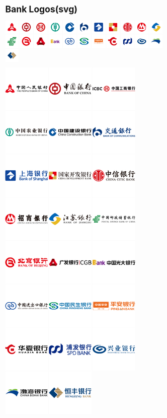 Bank Logos(svg)
===

<a href="http://www.pbc.gov.cn/"> <img src="./logos/pbc-rect.svg" width="42px" alt="中国人民银行"/></a>
<a href="https://www.boc.cn/"> <img src="./logos/boc-rect.svg" width="42px" alt="中国银行"/></a>
<a href="http://www.icbc.com.cn/icbc/"> <img src="./logos/icbc-rect.svg" width="42px" alt="中国工商银行"/></a>
<a href="https://www.abchina.com/"> <img src="./logos/abchina-rect.svg" width="42px" alt="中国农业银行"/></a>
<a href="http://www.ccb.com/"> <img src="./logos/ccb-rect.svg" width="42px" alt="中国建设银行"/></a>
<a href="http://www.bankcomm.com/"> <img src="./logos/bankcomm-rect.svg" width="42px" alt="交通银行"/></a>
<a href="https://www.bosc.cn/"> <img src="./logos/bosc-rect.svg" width="42px" alt="上海银行"/></a>
<a href="http://www.cdb.com.cn/"> <img src="./logos/cdb-rect.svg" width="42px" alt="国家开发银行"/></a>
<a href="https://www.citicbank.com/"> <img src="./logos/citicbank-rect.svg" width="42px" alt="中信银行"/></a>
<a href="https://www.cmbchina.com/"> <img src="./logos/cmbchina-rect.svg" width="42px" alt="招商银行"/></a>
<a href="http://www.jsbchina.cn/"> <img src="./logos/jsbchina-rect.svg" width="42px" alt="江苏银行"/></a>
<a href="https://www.psbc.com/cn/"> <img src="./logos/psbc-rect.svg" width="42px" alt="中国邮政储蓄银行"/></a>
<a href="http://www.bankofbeijing.com.cn/"> <img src="./logos/bankofbeijing-rect.svg" width="42px" alt="北京银行"/></a>
<a href="http://www.cgbchina.com.cn/"> <img src="./logos/cgbchina-rect.svg" width="42px" alt="广发银行"/></a>
<a href="http://www.cebbank.com/"> <img src="./logos/cebbank-rect.svg" width="42px" alt="中国光大银行"/></a>
<a href="http://www.eximbank.gov.cn/"> <img src="./logos/eximbank-rect.svg" width="42px" alt="中国进出口银行"/></a>
<a href="https://www.cmbc.com.cn/"> <img src="./logos/cmbc-rect.svg" width="42px" alt="中国民生银行"/></a>
<a href="https://bank.pingan.com/"> <img src="./logos/pingan-rect.svg" width="42px" alt="平安银行"/></a>
<a href="https://www.hxb.com.cn"> <img src="./logos/hxb-rect.svg" width="42px" alt="华夏银行"/></a>
<a href="https://www.spdb.com.cn"> <img src="./logos/spdb-rect.svg" width="42px" alt="浦发银行"/></a>
<a href="https://www.cib.com.cn"> <img src="./logos/cib-rect.svg" width="42px" alt="兴业银行"/></a>
<a href="http://www.cbhb.com.cn"> <img src="./logos/cbhb-rect.svg" width="42px" alt="渤海银行"/></a>
<a href="https://www.hfbank.com.cn"> <img src="./logos/hfbank-rect.svg" width="42px" alt="恒丰银行"/></a>



<a href="http://www.pbc.gov.cn/"> <img src="./logos/pbc.svg" width="135px" alt="中国人民银行"/></a>
<a href="https://www.boc.cn/"> <img src="./logos/boc.svg" width="135px" alt="中国银行"/></a>
<a href="http://www.icbc.com.cn/icbc/"> <img src="./logos/icbc.svg" width="135px" alt="中国工商银行"/></a>
<a href="https://www.abchina.com/"> <img src="./logos/abchina.svg" width="135px" alt="中国农业银行"/></a>
<a href="http://www.ccb.com/"> <img src="./logos/ccb.svg" width="135px" alt="中国建设银行"/></a>
<a href="http://www.bankcomm.com/"> <img src="./logos/bankcomm.svg" width="135px" alt="交通银行"/></a>
<a href="https://www.bosc.cn/"> <img src="./logos/bosc.svg" width="135px" alt="上海银行"/></a>
<a href="http://www.cdb.com.cn/"> <img src="./logos/cdb.svg" width="135px" alt="国家开发银行"/></a>
<a href="https://www.citicbank.com/"> <img src="./logos/citicbank.svg" width="135px" alt="中信银行"/></a>
<a href="https://www.cmbchina.com/"> <img src="./logos/cmbchina.svg" width="135px" alt="招商银行"/></a>
<a href="http://www.jsbchina.cn/"> <img src="./logos/jsbchina.svg" width="135px" alt="江苏银行"/></a>
<a href="https://www.psbc.com/cn/"> <img src="./logos/psbc.svg" width="135px" alt="中国邮政储蓄银行"/></a>
<a href="http://www.bankofbeijing.com.cn/"> <img src="./logos/bankofbeijing.svg" width="135px" alt="北京银行"/></a>
<a href="http://www.cgbchina.com.cn/"> <img src="./logos/cgbchina.svg" width="135px" alt="广发银行"/></a>
<a href="http://www.cebbank.com/"> <img src="./logos/cebbank.svg" width="135px" alt="中国光大银行"/></a>
<a href="http://www.eximbank.gov.cn/"> <img src="./logos/eximbank.svg" width="135px" alt="中国进出口银行"/></a>
<a href="https://www.cmbc.com.cn/"> <img src="./logos/cmbc.svg" width="135px" alt="中国民生银行"/></a>
<a href="https://bank.pingan.com/"> <img src="./logos/pingan.svg" width="135px" alt="平安银行"/></a>
<a href="https://www.hxb.com.cn"> <img src="./logos/hxb.svg" width="135px" alt="华夏银行"/></a>
<a href="https://www.spdb.com.cn"> <img src="./logos/spdb.svg" width="135px" alt="浦发银行"/></a>
<a href="https://www.cib.com.cn"> <img src="./logos/cib.svg" width="135px" alt="兴业银行"/></a>
<a href="http://www.cbhb.com.cn"> <img src="./logos/cbhb.svg" width="135px" alt="渤海银行"/></a>
<a href="https://www.hfbank.com.cn"> <img src="./logos/hfbank.svg" width="135px" alt="恒丰银行"/></a>